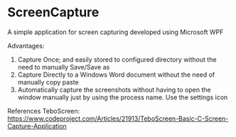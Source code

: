# ScreenCapture

A simple application for screen capturing developed using Microsoft WPF



Advantages: 

1. Capture Once; and easily stored to configured directory without the need to manually Save/Save as  
2. Capture Directly to a Windows Word document without the need of manually copy paste
3. Automatically capture the screenshots without having to open the window manually just by using the process name. Use the settings icon



References TeboScreen:  https://www.codeproject.com/Articles/21913/TeboScreen-Basic-C-Screen-Capture-Application 
